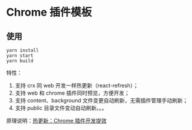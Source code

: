 # Chrome 插件模板

## 使用

```
yarn install
yarn start
yarn build
```

特性：

1. 支持 crx 同 web 开发一样热更新（react-refresh）；
1. 支持 web 和 chrome 插件同时预览，方便开发；
1. 支持 content、background 文件变更自动刷新，无需插件管理手动刷新；
1. 支持 public 目录文件变动自动刷新。。。

原理说明：[热更新：Chrome 插件开发提效](https://github.com/Godiswill/blog/issues/32)
